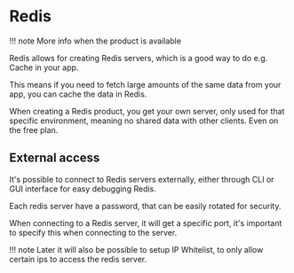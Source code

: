 # Redis

!!! note
    More info when the product is available

Redis allows for creating Redis servers, which is a good way to do e.g. Cache in your app.

This means if you need to fetch large amounts of the same data from your app, you can cache the data in Redis.

When creating a Redis product, you get your own server, only used for that specific environment, meaning no shared data with other clients. Even on the free plan.

## External access

It's possible to connect to Redis servers externally, either through CLI or GUI interface for easy debugging Redis.

Each redis server have a password, that can be easily rotated for security.

When connecting to a Redis server, it will get a specific port, it's important to specify this when connecting to the server.

!!! note
    Later it will also be possible to setup IP Whitelist, to only allow certain ips to access the redis server.
